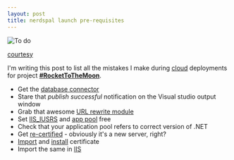 ```yaml
---
layout: post
title: nerdspal launch pre-requisites
---
```


![To do](http://media4.onsugar.com/files/2014/01/16/081/n/1922441/f03ad4c4d1b6bbfb_shutterstock_160289540.jpg.xxxlarge_2x.jpg)

[courtesy](http://www.popsugar.com/smart-living/Career-Money-News-Jan-16-2014-33539493)

I'm writing this post to list all the mistakes I make during [cloud](http://cloud.google.com/) deployments for project [**#RocketToTheMoon**](https://nerdspal.com/).

 - Get the [database connector](http://dev.mysql.com/downloads/connector/net)
 - Stare that *publish successful* notification on the Visual studio output window
 - Grab that awesome [URL rewrite module](http://stackoverflow.com/a/25317499/2404470)
 - Set [IIS_IUSRS](http://stackoverflow.com/a/18621550/2404470) and [app pool](http://stackoverflow.com/a/7334485/2404470) free
 - Check that your application pool refers to correct version of .NET
 - Get [re-certified](https://in.godaddy.com/help/request-an-ssl-certificate-562) - obviously it's a new server, right?
 - [Import](http://windows.microsoft.com/en-us/windows/import-export-certificates-private-keys#1TC=windows-7) and [install](https://in.godaddy.com/help/installing-an-ssl-certificate-in-microsoft-iis-5-and-6-4875) certificate
 - Import the same in [IIS](https://www.godaddy.com/help/installing-an-ssl-certificate-in-microsoft-iis-8-4951)
 
